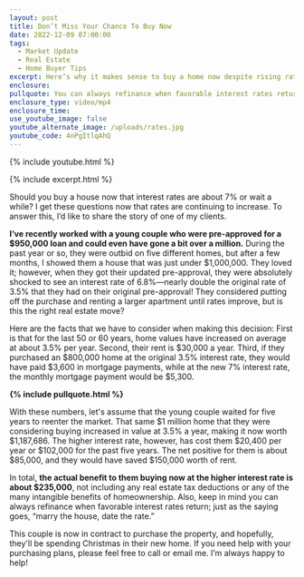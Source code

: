 ```yaml
---
layout: post
title: Don’t Miss Your Chance To Buy Now
date: 2022-12-09 07:00:00
tags:
  - Market Update
  - Real Estate
  - Home Buyer Tips
excerpt: Here’s why it makes sense to buy a home now despite rising rates.
enclosure:
pullquote: You can always refinance when favorable interest rates return.
enclosure_type: video/mp4
enclosure_time:
use_youtube_image: false
youtube_alternate_image: /uploads/rates.jpg
youtube_code: 4nPgItlqAhQ
---
```

{% include youtube.html %}

{% include excerpt.html %}

Should you buy a house now that interest rates are about 7% or wait a while? I get these questions now that rates are continuing to increase. To answer this, I’d like to share the story of one of my clients.&nbsp;

**I’ve recently worked with a young couple who were pre-approved for a $950,000 loan and could even have gone a bit over a million.** During the past year or so, they were outbid on five different homes, but after a few months, I showed them a house that was just under $1,000,000. They loved it; however, when they got their updated pre-approval, they were absolutely shocked to see an interest rate of 6.8%—nearly double the original rate of 3.5% that they had on their original pre-approval\! They considered putting off the purchase and renting a larger apartment until rates improve, but is this the right real estate move?

Here are the facts that we have to consider when making this decision: First is that for the last 50 or 60 years, home values have increased on average at about 3.5% per year. Second, their rent is $30,000 a year. Third, if they purchased an $800,000 home at the original 3.5% interest rate, they would have paid $3,600 in mortgage payments, while at the new 7% interest rate, the monthly mortgage payment would be $5,300.

**{% include pullquote.html %}**

With these numbers, let's assume that the young couple waited for five years to reenter the market. That same $1 million home that they were considering buying increased in value at 3.5% a year, making it now worth $1,187,686. The higher interest rate, however, has cost them $20,400 per year or $102,000 for the past five years. The net positive for them is about $85,000, and they would have saved $150,000 worth of rent.&nbsp;

In total, **the actual benefit to them buying now at the higher interest rate is about $235,000**, not including any real estate tax deductions or any of the many intangible benefits of homeownership. Also, keep in mind you can always refinance when favorable interest rates return; just as the saying goes, “marry the house, date the rate.”&nbsp;

This couple is now in contract to purchase the property, and hopefully, they'll be spending Christmas in their new home. If you need help with your purchasing plans, please feel free to call or email me. I’m always happy to help\!